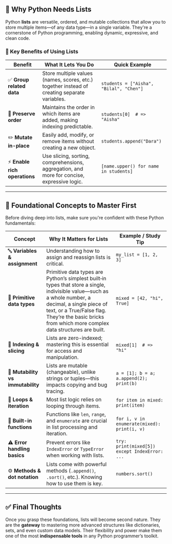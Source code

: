 ## 🐍 Why Python Needs Lists

Python **lists** are versatile, ordered, and mutable collections that allow you to store multiple items—of any data type—in a single variable. They're a cornerstone of Python programming, enabling dynamic, expressive, and clean code.

### 🔹 Key Benefits of Using Lists

| **Benefit**                   | **What It Lets You Do**                                                                      | **Quick Example**                       |
| ----------------------------- | -------------------------------------------------------------------------------------------- | --------------------------------------- |
| ✅ **Group related data**     | Store multiple values (names, scores, etc.) together instead of creating separate variables. | `students = ["Aisha", "Bilal", "Chen"]` |
| 🔁 **Preserve order**         | Maintains the order in which items are added, making indexing predictable.                   | `students[0]  # => "Aisha"`             |
| ✏️ **Mutate in-place**        | Easily add, modify, or remove items without creating a new object.                           | `students.append("Dara")`               |
| ⚡ **Enable rich operations** | Use slicing, sorting, comprehensions, aggregation, and more for concise, expressive logic.   | `[name.upper() for name in students]`   |

---

## 🧱 Foundational Concepts to Master First

Before diving deep into lists, make sure you're confident with these Python fundamentals:

| **Concept**                       | **Why It Matters for Lists**                                                                                                                                                                                                                                  | **Example / Study Tip**                       |
| --------------------------------- | ------------------------------------------------------------------------------------------------------------------------------------------------------------------------------------------------------------------------------------------------------------- | --------------------------------------------- |
| 🔤 **Variables & assignment**     | Understanding how to assign and reassign lists is critical.                                                                                                                                                                                                   | `my_list = [1, 2, 3]`                         |
| 🧮 **Primitive data types**       | Primitive data types are Python’s simplest built‑in types that store a single, indivisible value—such as a whole number, a decimal, a single piece of text, or a True/False flag. They’re the basic bricks from which more complex data structures are built. | `mixed = [42, "hi", True]`                    |
| 🔢 **Indexing & slicing**         | Lists are zero-indexed; mastering this is essential for access and manipulation.                                                                                                                                                                              | `mixed[1]  # => "hi"`                         |
| 🔁 **Mutability vs immutability** | Lists are mutable (changeable), unlike strings or tuples—this impacts copying and bug tracing.                                                                                                                                                                | `a = [1]; b = a; a.append(2); print(b)`       |
| 🔂 **Loops & iteration**          | Most list logic relies on looping through items.                                                                                                                                                                                                              | `for item in mixed: print(item)`              |
| 🔧 **Built-in functions**         | Functions like `len`, `range`, and `enumerate` are crucial in list processing and iteration.                                                                                                                                                                  | `for i, v in enumerate(mixed): print(i, v)`   |
| ⚠️ **Error handling basics**      | Prevent errors like `IndexError` or `TypeError` when working with lists.                                                                                                                                                                                      | `try: print(mixed[5]) except IndexError: ...` |
| ⚙️ **Methods & dot notation**     | Lists come with powerful methods (`.append()`, `.sort()`, etc.). Knowing how to use them is key.                                                                                                                                                              | `numbers.sort()`                              |

---

## ✅ Final Thoughts

Once you grasp these foundations, lists will become second nature. They are the **gateway** to mastering more advanced structures like dictionaries, sets, and even custom data models. Their flexibility and power make them one of the most **indispensable tools** in any Python programmer’s toolkit.

